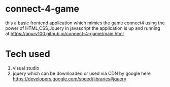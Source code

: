 # connect-4-game
this a basic frontend application which mimics the game connect4 using the power of HTML,CSS,Jquery in javascript
the application is up and running at https://apurv100.github.io/connect-4-game/main.html

# Tech used
1) visual studio
2) jquery which can be downloaded or used via CDN by google here https://developers.google.com/speed/libraries#jquery
